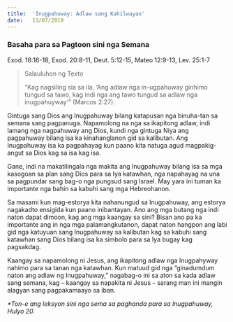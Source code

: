 ```yaml
---
title:  'Inugpahuway: Adlaw sang Kahilwayan'
date:   13/07/2019
---
```


### Basaha para sa Pagtoon sini nga Semana
Exod. 16:16-18, Exod. 20:8-11, Deut. 5:12-15, Mateo 12:9-13, Lev. 25:1-7

> <p>Salauluhon ng Texto</p>
> “Kag nagsiling sia sa ila, ‘Ang adlaw nga in-ugpahuway ginhimo tungud sa tawo, kag indi nga ang tawo tungud sa adlaw nga inugpahuyway’” (Marcos 2:27).

Gintuga sang Dios ang Inugpahuway bilang katapusan nga binuha-tan sa semana sang pagpanuga. Napamolong na nga sa ikapitong adlaw, indi lamang nga nagpahuway ang Dios, kundi nga gintuga Niya ang pagpahuway bilang isa ka kinahanglanon gid sa kalibutan. Ang Inugpahuway isa ka pagpahayag kun paano kita natuga agud magpakig-angut sa Dios kag sa isa kag isa.

Gane, indi na makatilingala nga makita ang Inugpahuway bilang isa sa mga kasogoan sa plan sang Dios para sa Iya katawhan, nga napahayag na una sa pagpundar sang bag-o nga pungsud sang Israel. May yara ini tuman ka importante nga bahin sa kabuhi sang mga Hebreohanon.

Sa masami kun mag-estorya kita nahanungud sa Inugpahuway, ang estorya nagakadto ensigida kun paano inibantayan. Ano ang mga butang nga indi naton dapat dimoon, kag ang mga kaangay sa sini? Bisan ano pa ka importante ang in nga mga palamangkutanon, dapat naton hangpon ang labi gid nga katuyuan sang Inugpahuway sa kalibutan kag sa kabuhi sang katawhan sang Dios bilang isa ka simbolo para sa Iya bugay kag pagsakdag.

Kaangay sa napamolong ni Jesus, ang ikapitong adlaw nga Inugpahyway nahimo para sa tanan nga katawhan. Kun matuud gid nga “ginadumdum naton ang adlaw ng Inugpahuway,” nagabag-o ini sa aton sa kada adlaw sang semana, kag – kaangay sa napakita ni Jesus – sarang man ini mangin alagyan sang pagpakamaayo sa iban.

_*Ton-e ang leksyon sini nga sema sa paghanda para sa lnugpahuway, Hulyo 20._